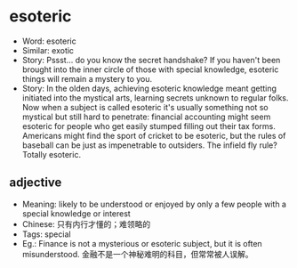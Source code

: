 # esoteric

- Word: esoteric
- Similar: exotic
- Story: Pssst... do you know the secret handshake? If you haven't been brought into the inner circle of those with special knowledge, esoteric things will remain a mystery to you.
- Story: In the olden days, achieving esoteric knowledge meant getting initiated into the mystical arts, learning secrets unknown to regular folks. Now when a subject is called esoteric it's usually something not so mystical but still hard to penetrate: financial accounting might seem esoteric for people who get easily stumped filling out their tax forms. Americans might find the sport of cricket to be esoteric, but the rules of baseball can be just as impenetrable to outsiders. The infield fly rule? Totally esoteric.

## adjective

- Meaning: likely to be understood or enjoyed by only a few people with a special knowledge or interest
- Chinese: 只有内行才懂的；难领略的
- Tags: special
- Eg.: Finance is not a mysterious or esoteric subject, but it is often misunderstood. 金融不是一个神秘难明的科目，但常常被人误解。

